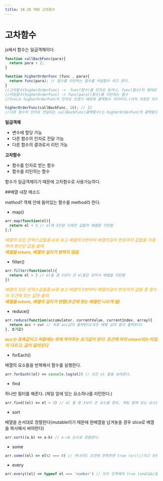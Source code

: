 ```yaml
---
title: 10.28 THU 고차함수
---
```


# 고차함수

js에서 함수는 일급객체이다.

```js
function callBackFunc(para){
  return para + 2;
} 

function higherOrderFunc (func , para){
  return func(para); // 함수를 리턴하는 함수를 커링함수 라고 한다.
}
//고차함수(higherOrderFunc) ->  func(함수)를 인자로 받거나, func(함수)의 형태로 리턴할 수 있는 함수
//커링함수(higherOrderFunc) -> func(para)(함수)를 리턴하는 함수
//func는 higherOrderFunc의 인자로 쓰였기 때문에 콜백함수 자리이다.(아직 지정은 되지 않았다.)

higherOrderFunc(callBackFunc, 10); // 12
//다른 함수의 인자로 전달되는 callBackFunc(콜백함수)는 higherOrderFunc의 콜백함수이다.
```



**일급객체**

- 변수에 할당 가능
- 다른 함수의 인자로 전달 가능
- 다른 함수의 결과로서 리턴 가능

**고차함수**

- 함수를 인자로 받는 함수
- 함수를 리턴하는 함수



함수가 일급객체이기 때문에 고차함수로 사용가능하다.



##배열 내장 메소드

method? 객체 안에 들어있는 함수를 method라 한다.

- map()

```js
arr.map(function(el){
  return el + 3 // el에 3만큼 더해진 값들의 배열을 리턴함
};)
```

<span style="color:orange">*배열의 모든 인덱스값들을 el로 보고 배열의 0번부터 배열의길이 번호까지 값들을 이용하여 환산된 값을 출력.<br>**배열을 return, 배열의 길이가 변하지 않음***</span>



- filter()

```js
arr.filter(function(el){
  return el > 3 // el들 중 3보다 큰 el들만 모아서 배열을 리턴함
})
```

<span style="color:orange">*배열의 모든 인덱스값들을 el로 보고 배열의 0번부터 배열의길이 번호까지 값들 중 함수의 조건에 맞는 값만 출력.<br>**배열을 return, 배열의 길이가 변함(조건에 맞는 배열만 나오게 됨)***</span>



- reduce()

```js
arr.reduce(function(accumulator, currentValue, currentIndex, array){
  return acc + cur // 최종 acc값이 출력된다(모든 배열 값의 합이 출력된다)
}, 초기값)
```

<span style="color:orange">***acc는 응축값이고 처음에는 뒤에 적어주는 초기값이 된다. 조건에 따라 return되는 타입이 다르고, 값이 달라진다***</span>



- forEach()

배열의 요소들을 반복해서 함수를 실행한다.

```js
arr.forEach((el) => console.log(el)) // 모든 el 들을 보여준다.
```



- find

하나만 필터를 해준다. (제일 앞에 있는 요소하나를 리턴한다.)

```js
arr.find((el) => el > 3) // el 들 중 3보다 큰 요소를 찾되, 제일 앞에 있는 요소만 가져온다.
```



- sort

배열을 순서대로 정렬한다(mutable이기 때문에 원배열을 남겨놓을 경우 slice로 배열을 복사해서 써야한다)

```js
arr.sort((a,b) => a-b) // a->b 순으로 정렬한다.
```



- some

```js
arr.some((el) => el%2 === 0) // 하나라도 조건에 만족하면 true (or(||)라고 보면된다.)
```



- every

```js
arr.every((el) => typeof el === 'number') // 모두 만족해야 true (and(&&)를 생각하면 된다.) 
```

